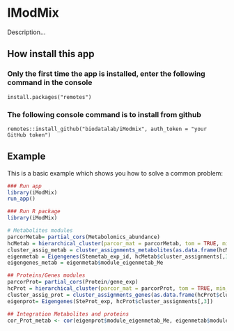 # IModMix
Description...


## How install this app

### Only the first time the app is installed, enter the following command in the console
```
install.packages("remotes")
```
### The following console command is to install from github
```
remotes::install_github("biodatalab/iModmix", auth_token = "your GitHub token")
```

## Example

This is a basic example which shows you how to solve a common problem:

``` r
### Run app
library(iModMix)
run_app()

### Run R package
library(iModMix)

# Metabolites modules 
parcorMetab= partial_cors(Metabolomics_abundance)
hcMetab = hierarchical_cluster(parcor_mat = parcorMetab, tom = TRUE, min_module_size = 10)
cluster_assig_metab = cluster_assignments_metabolites(as.data.frame(hcMetab$cluster_assignments))
eigenmetab = Eigengenes(Stemetab_exp_id, hcMetab$cluster_assignments[,3])
eigengenes_metab = eigenmetab$module_eigenmetab_Me

## Proteins/Genes modules
parcorProt= partial_cors(Protein/gene_exp)
hcProt = hierarchical_cluster(parcor_mat = parcorProt, tom = TRUE, min_module_size = 10)
cluster_assig_prot = cluster_assignments_genes(as.data.frame(hcProt$cluster_assignments))
eigenprot= Eigengenes(SteProt_exp, hcProt$cluster_assignments[,3])

## Integration Metabolites and proteins
cor_Prot_metab <- cor(eigenprot$module_eigenmetab_Me, eigenmetab$module_eigenmetab_Me, method = 'spearman', use = "pairwise.complete.obs")

```
